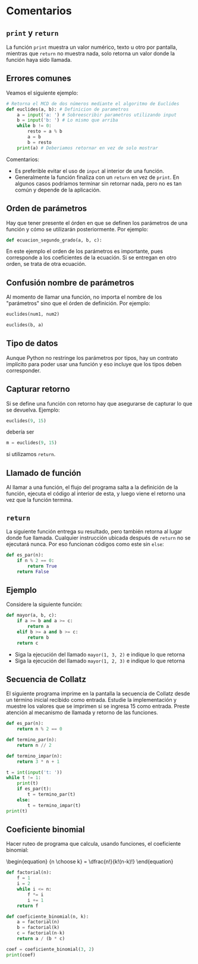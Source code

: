 # Comentarios

## `print` y `return`

La función `print` muestra un valor numérico, texto u otro por pantalla, mientras que `return` no muestra nada,
solo retorna un valor donde la función haya sido llamada.

## Errores comunes

Veamos el siguiente ejemplo:

```python
# Retorna el MCD de dos números mediante el algoritmo de Euclides
def euclides(a, b): # Definicion de parametros
    a = input('a: ') # Sobreescribir parametros utilizando input
    b = input('b: ') # Lo mismo que arriba
    while b != 0:
        resto = a % b
        a = b
        b = resto
    print(a) # Deberiamos retornar en vez de solo mostrar
```

Comentarios:

- Es preferible evitar el uso de `input` al interior de una función.
- Generalmente la función finaliza con un `return` en vez de `print`. En algunos casos podríamos terminar sin retornar nada, pero no es tan común y depende de la aplicación.

## Orden de parámetros

Hay que tener presente el órden en que se definen los parámetros de una función y cómo se utilizarán posteriormente.
Por ejemplo: 

```python
def ecuacion_segundo_grado(a, b, c):
```

En este ejemplo el orden de los parámetros es importante, pues corresponde a los coeficientes de la
ecuación. Si se entregan en otro orden, se trata de otra ecuación.

## Confusión nombre de parámetros

Al momento de llamar una función, no importa el nombre de los "parámetros" sino que el órden de definición.
Por ejemplo:

```python
euclides(num1, num2)
```

```python
euclides(b, a)
```

## Tipo de datos

Aunque Python no restringe los parámetros por tipos, hay un contrato implícito para poder usar una función y eso incluye que los tipos deben corresponder.

## Capturar retorno

Si se define una función con retorno hay que asegurarse de capturar lo que se devuelva.
Ejemplo:

```python
euclides(9, 15)
```

debería ser

```python
m = euclides(9, 15)
```
si utilizamos `return`.

## Llamado de función

Al llamar a una función, el flujo del programa salta a la definición de la función, ejecuta el código
al interior de esta, y luego viene el retorno una vez que la función termina.

## `return`

La siguiente función entrega su resultado, pero también retorna al lugar donde fue llamada. Cualquier instrucción ubicada
después de `return` no se ejecutará nunca. Por eso funcionan códigos como este sin `else`:

```python
def es_par(n):
    if n % 2 == 0:
        return True
    return False
```

## Ejemplo

Considere la siguiente función:

```python
def mayor(a, b, c):
    if a >= b and a >= c:
        return a
    elif b >= a and b >= c:
        return b
    return c
```

- Siga la ejecución del llamado `mayor(1, 3, 2)` e indique lo que retorna
- Siga la ejecución del llamado `mayor(1, 2, 3)` e indique lo que retorna

## Secuencia de Collatz

El siguiente programa imprime en la pantalla la secuencia de Collatz desde un término inicial recibido como entrada. Estudie la implementación y muestre los valores que se imprimen si se ingresa $15$ como entrada. Preste atención al mecanismo de llamada y retorno de las funciones.

```python
def es_par(n):
    return n % 2 == 0

def termino_par(n):
    return n // 2

def termino_impar(n):
    return 3 * n + 1

t = int(input('t: '))
while t != 1:
    print(t)
    if es_par(t):
        t = termino_par(t)
    else:
        t = termino_impar(t)
print(t)
```

## Coeficiente binomial

Hacer ruteo de programa que calcula, usando funciones, el coeficiente binomial:

\begin{equation}
    {n \choose k} = \dfrac{n!}{k!(n-k)!}
\end{equation}

```python
def factorial(n):
    f = 1
    i = 2
    while i <= n:
        f *= i
        i += 1
    return f

def coeficiente_binomial(n, k):
    a = factorial(n)
    b = factorial(k)
    c = factorial(n-k)
    return a / (b * c)

coef = coeficiente_binomial(3, 2)
print(coef)
```